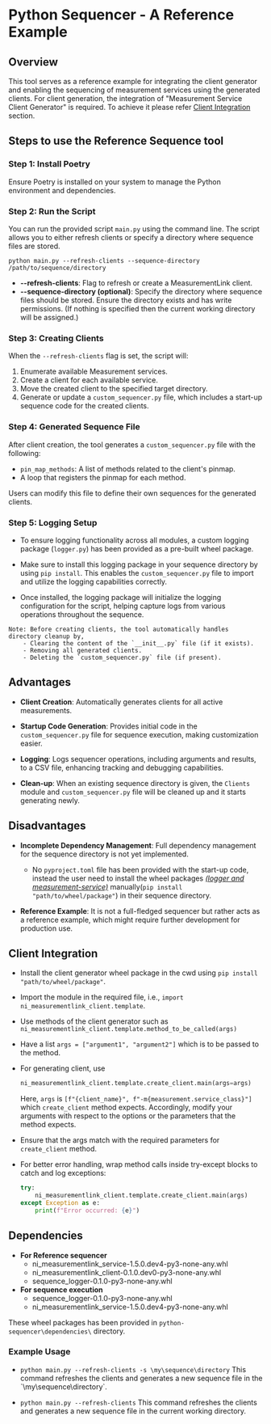 # Python Sequencer - A Reference Example

## Overview

This tool serves as a reference example for integrating the client generator and enabling the sequencing of measurement services using the generated clients. For client generation, the integration of "Measurement Service Client Generator" is required. To achieve it please refer [Client Integration](#client-integration) section.

## Steps to use the Reference Sequence tool

### Step 1: Install Poetry

Ensure Poetry is installed on your system to manage the Python environment and dependencies.

### Step 2: Run the Script

You can run the provided script `main.py` using the command line. The script allows you to either refresh clients or specify a directory where sequence files are stored.

```cli
python main.py --refresh-clients --sequence-directory /path/to/sequence/directory
```

- **--refresh-clients**: Flag to refresh or create a MeasurementLink client.
- **--sequence-directory (optional)**: Specify the directory where sequence files should be stored. Ensure the directory exists and has write permissions. (If nothing is specified then the current working directory will be assigned.)

### Step 3: Creating Clients

When the `--refresh-clients` flag is set, the script will:

1. Enumerate available Measurement services.
2. Create a client for each available service.
3. Move the created client to the specified target directory.
4. Generate or update a `custom_sequencer.py` file, which includes a start-up sequence code for the created clients.

### Step 4: Generated Sequence File

After client creation, the tool generates a `custom_sequencer.py` file with the following:

- `pin_map_methods`: A list of methods related to the client's pinmap.
- A loop that registers the pinmap for each method.
  
Users can modify this file to define their own sequences for the generated clients.

### Step 5: Logging Setup

- To ensure logging functionality across all modules, a custom logging package (`logger.py`) has been provided as a pre-built wheel package.

- Make sure to install this logging package in your sequence directory by using `pip install`. This enables the `custom_sequencer.py` file to import and utilize the logging capabilities correctly.

- Once installed, the logging package will initialize the logging configuration for the script, helping capture logs from various operations throughout the sequence.

```text
Note: Before creating clients, the tool automatically handles directory cleanup by,
    - Clearing the content of the `__init__.py` file (if it exists).
    - Removing all generated clients.
    - Deleting the `custom_sequencer.py` file (if present).
```

## Advantages

- **Client Creation**: Automatically generates clients for all active measurements.

- **Startup Code Generation**: Provides initial code in the `custom_sequencer.py` file for sequence execution, making customization easier.

- **Logging**: Logs sequencer operations, including arguments and results, to a CSV file, enhancing tracking and debugging capabilities.

- **Clean-up**: When an existing sequence directory is given, the `Clients` module and `custom_sequencer.py` file will be cleaned up and it starts generating newly.

## Disadvantages

- **Incomplete Dependency Management**: Full dependency management for the sequence directory is not yet implemented.
  - No `pyproject.toml` file has been provided with the start-up code, instead the user need to install the wheel packages *[(logger and measurement-service)](#dependencies)* manually(`pip install "path/to/wheel/package"`) in their sequence directory.

- **Reference Example**: It is not a full-fledged sequencer but rather acts as a reference example, which might require further development for production use.

## Client Integration

- Install the client generator wheel package in the cwd using `pip install "path/to/wheel/package"`.
- Import the module in the required file, i.e., `import ni_measurementlink_client.template`.
- Use methods of the client generator such as `ni_measurementlink_client.template.method_to_be_called(args)`
- Have a list  `args = ["argument1", "argument2"]` which is to be passed to the method.
- For generating client, use

    ```python
    ni_measurementlink_client.template.create_client.main(args=args)
    ```

    Here, `args` is  `[f"{client_name}", f"-m{measurement.service_class}"]` which `create_client` method expects.
    Accordingly, modify your arguments with respect to the options or the parameters that the method expects.
- Ensure that the args match with the required parameters for `create_client` method.
- For better error handling, wrap method calls inside try-except blocks to catch and log exceptions:

    ```python
    try:
        ni_measurementlink_client.template.create_client.main(args)
    except Exception as e:
        print(f"Error occurred: {e}")
    ```

## Dependencies

- **For Reference sequencer**
  - ni_measurementlink_service-1.5.0.dev4-py3-none-any.whl
  - ni_measurementlink_client-0.1.0.dev0-py3-none-any.whl
  - sequence_logger-0.1.0-py3-none-any.whl
- **For sequence execution**
  - sequence_logger-0.1.0-py3-none-any.whl
  - ni_measurementlink_service-1.5.0.dev4-py3-none-any.whl

These wheel packages has been provided in `python-sequencer\dependencies\` directory.

### Example Usage

- `python main.py --refresh-clients -s \my\sequence\directory`
    This command refreshes the clients and generates a new sequence file in the \`\my\sequence\directory\`.

- `python main.py --refresh-clients`
    This command refreshes the clients and generates a new sequence file in the current working directory.
